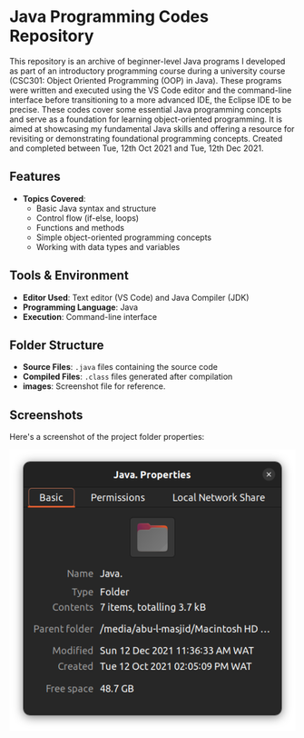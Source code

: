 # Java Programming Codes Repository

This repository is an archive of beginner-level Java programs I developed as part of an introductory programming course during a university course (CSC301: Object Oriented Programming (OOP) in Java). These programs were written and executed using the VS Code editor and the command-line interface before transitioning to a more advanced IDE, the Eclipse IDE to be precise. These codes cover some essential Java programming concepts and serve as a foundation for learning object-oriented programming.
It is aimed at showcasing my fundamental Java skills and offering a resource for revisiting or demonstrating foundational programming concepts.
Created and completed between Tue, 12th Oct 2021 and Tue, 12th Dec 2021.

## Features

- **Topics Covered**:
  - Basic Java syntax and structure
  - Control flow (if-else, loops)
  - Functions and methods
  - Simple object-oriented programming concepts
  - Working with data types and variables

## Tools & Environment

- **Editor Used**: Text editor (VS Code) and Java Compiler (JDK)
- **Programming Language**: Java
- **Execution**: Command-line interface

## Folder Structure

- **Source Files**: `.java` files containing the source code
- **Compiled Files**: `.class` files generated after compilation
- **images**: Screenshot file for reference.

## Screenshots

Here's a screenshot of the project folder properties:

![Project Folder Properties Screenshot](./img/Java.png)
